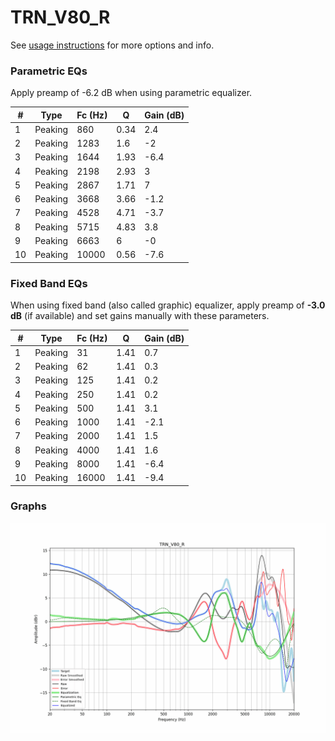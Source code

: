 # TRN_V80_R
See [usage instructions](https://github.com/jaakkopasanen/AutoEq#usage) for more options and info.

### Parametric EQs
Apply preamp of -6.2 dB when using parametric equalizer.

|   # | Type    |   Fc (Hz) |    Q |   Gain (dB) |
|-----|---------|-----------|------|-------------|
|   1 | Peaking |       860 | 0.34 |         2.4 |
|   2 | Peaking |      1283 | 1.6  |        -2   |
|   3 | Peaking |      1644 | 1.93 |        -6.4 |
|   4 | Peaking |      2198 | 2.93 |         3   |
|   5 | Peaking |      2867 | 1.71 |         7   |
|   6 | Peaking |      3668 | 3.66 |        -1.2 |
|   7 | Peaking |      4528 | 4.71 |        -3.7 |
|   8 | Peaking |      5715 | 4.83 |         3.8 |
|   9 | Peaking |      6663 | 6    |        -0   |
|  10 | Peaking |     10000 | 0.56 |        -7.6 |

### Fixed Band EQs
When using fixed band (also called graphic) equalizer, apply preamp of **-3.0 dB** (if available) and set gains manually with these parameters.

|   # | Type    |   Fc (Hz) |    Q |   Gain (dB) |
|-----|---------|-----------|------|-------------|
|   1 | Peaking |        31 | 1.41 |         0.7 |
|   2 | Peaking |        62 | 1.41 |         0.3 |
|   3 | Peaking |       125 | 1.41 |         0.2 |
|   4 | Peaking |       250 | 1.41 |         0.2 |
|   5 | Peaking |       500 | 1.41 |         3.1 |
|   6 | Peaking |      1000 | 1.41 |        -2.1 |
|   7 | Peaking |      2000 | 1.41 |         1.5 |
|   8 | Peaking |      4000 | 1.41 |         1.6 |
|   9 | Peaking |      8000 | 1.41 |        -6.4 |
|  10 | Peaking |     16000 | 1.41 |        -9.4 |

### Graphs
![](./TRN_V80_R.png)
